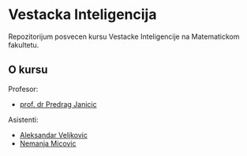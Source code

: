 # Vestacka Inteligencija
Repozitorijum posvecen kursu Vestacke Inteligencije na Matematickom fakultetu.

## O kursu
Profesor:
- [prof. dr Predrag Janicic](http://poincare.matf.bg.ac.rs/~janicic/)

Asistenti:
- [Aleksandar Veljkovic](http://poincare.matf.bg.ac.rs/~aleksandar/)
- [Nemanja Micovic](http://poincare.matf.bg.ac.rs/~nemanja_micovic/)
